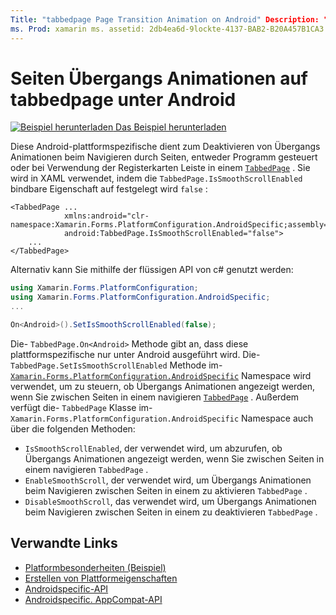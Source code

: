 ```yaml
---
Title: "tabbedpage Page Transition Animation on Android" Description: "Platform-Besonderheiten ermöglichen es Ihnen, Funktionen zu nutzen, die nur auf einer bestimmten Plattform verfügbar sind, ohne benutzerdefinierte Renderer oder Effekte implementieren zu müssen. In diesem Artikel wird erläutert, wie Sie das plattformspezifische Android-Element nutzen, das beim Navigieren durch Seiten in einer tabbedpage Übergangs Animationen deaktiviert.
ms. Prod: xamarin ms. assetid: 2db4ea6d-9lockte-4137-BAB2-B20A457B1CA3 ms. Technology: xamarin-Forms Author: davidbritch ms. Author: dabritch ms. Date: 07/10/2018 NO-LOC: [ Xamarin.Forms , Xamarin.Essentials ]
---
```


# <a name="tabbedpage-page-transition-animations-on-android"></a>Seiten Übergangs Animationen auf tabbedpage unter Android

[![Beispiel herunterladen](~/media/shared/download.png) Das Beispiel herunterladen](https://docs.microsoft.com/samples/xamarin/xamarin-forms-samples/userinterface-platformspecifics)

Diese Android-plattformspezifische dient zum Deaktivieren von Übergangs Animationen beim Navigieren durch Seiten, entweder Programm gesteuert oder bei Verwendung der Registerkarten Leiste in einem [`TabbedPage`](xref:Xamarin.Forms.TabbedPage) . Sie wird in XAML verwendet, indem die `TabbedPage.IsSmoothScrollEnabled` bindbare Eigenschaft auf festgelegt wird `false` :

```xaml
<TabbedPage ...
            xmlns:android="clr-namespace:Xamarin.Forms.PlatformConfiguration.AndroidSpecific;assembly=Xamarin.Forms.Core"
            android:TabbedPage.IsSmoothScrollEnabled="false">
    ...
</TabbedPage>
```

Alternativ kann Sie mithilfe der flüssigen API von c# genutzt werden:

```csharp
using Xamarin.Forms.PlatformConfiguration;
using Xamarin.Forms.PlatformConfiguration.AndroidSpecific;
...

On<Android>().SetIsSmoothScrollEnabled(false);
```

Die- `TabbedPage.On<Android>` Methode gibt an, dass diese plattformspezifische nur unter Android ausgeführt wird. Die- `TabbedPage.SetIsSmoothScrollEnabled` Methode im- [`Xamarin.Forms.PlatformConfiguration.AndroidSpecific`](xref:Xamarin.Forms.PlatformConfiguration.AndroidSpecific) Namespace wird verwendet, um zu steuern, ob Übergangs Animationen angezeigt werden, wenn Sie zwischen Seiten in einem navigieren [`TabbedPage`](xref:Xamarin.Forms.TabbedPage) . Außerdem verfügt die- `TabbedPage` Klasse im- `Xamarin.Forms.PlatformConfiguration.AndroidSpecific` Namespace auch über die folgenden Methoden:

- `IsSmoothScrollEnabled`, der verwendet wird, um abzurufen, ob Übergangs Animationen angezeigt werden, wenn Sie zwischen Seiten in einem navigieren `TabbedPage` .
- `EnableSmoothScroll`, der verwendet wird, um Übergangs Animationen beim Navigieren zwischen Seiten in einem zu aktivieren `TabbedPage` .
- `DisableSmoothScroll`, das verwendet wird, um Übergangs Animationen beim Navigieren zwischen Seiten in einem zu deaktivieren `TabbedPage` .

## <a name="related-links"></a>Verwandte Links

- [Platformbesonderheiten (Beispiel)](https://docs.microsoft.com/samples/xamarin/xamarin-forms-samples/userinterface-platformspecifics)
- [Erstellen von Plattformeigenschaften](~/xamarin-forms/platform/platform-specifics/index.md#creating-platform-specifics)
- [Androidspecific-API](xref:Xamarin.Forms.PlatformConfiguration.AndroidSpecific)
- [Androidspecific. AppCompat-API](xref:Xamarin.Forms.PlatformConfiguration.AndroidSpecific.AppCompat)
